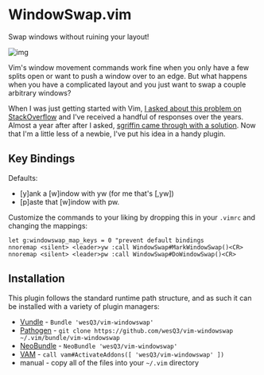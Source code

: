 WindowSwap.vim
==============
Swap windows without ruining your layout!

![img](http://i.imgur.com/jo3V05S.gif)

Vim's window movement commands work fine when you only have a few splits open or want to push a window over to an edge. But what happens when you have a complicated layout and you just want to swap a couple arbitrary windows?

When I was just getting started with Vim, [I asked about this problem on StackOverflow][1] and I've received a handful of responses over the years. Almost a year after after I asked, [sgriffin came through with a solution][2]. Now that I'm a little less of a newbie, I've put his idea in a handy plugin.

Key Bindings
----------------
Defaults:
* [y]ank a [w]indow with <leader>yw (for me that's [,yw])
* [p]aste that [w]indow with <leader>pw.

Customize the commands to your liking by dropping this in your `.vimrc` and changing the mappings:

```VimL
let g:windowswap_map_keys = 0 "prevent default bindings
nnoremap <silent> <leader>yw :call WindowSwap#MarkWindowSwap()<CR>
nnoremap <silent> <leader>pw :call WindowSwap#DoWindowSwap()<CR>
```
Installation
------------

This plugin follows the standard runtime path structure, and as such it can be installed with a variety of plugin managers:
*  [Vundle][13] - `Bundle 'wesQ3/vim-windowswap'`
*  [Pathogen][11] - `git clone https://github.com/wesQ3/vim-windowswap ~/.vim/bundle/vim-windowswap`
*  [NeoBundle][12] - `NeoBundle 'wesQ3/vim-windowswap'`
*  [VAM][22] - `call vam#ActivateAddons([ 'wesQ3/vim-windowswap' ])`
*  manual - copy all of the files into your `~/.vim` directory

[1]: http://stackoverflow.com/q/2586984/77782
[2]: http://stackoverflow.com/a/4903681/77782
[11]: https://github.com/tpope/vim-pathogen
[12]: https://github.com/Shougo/neobundle.vim
[13]: https://github.com/gmarik/vundle
[22]: https://github.com/MarcWeber/vim-addon-manager
